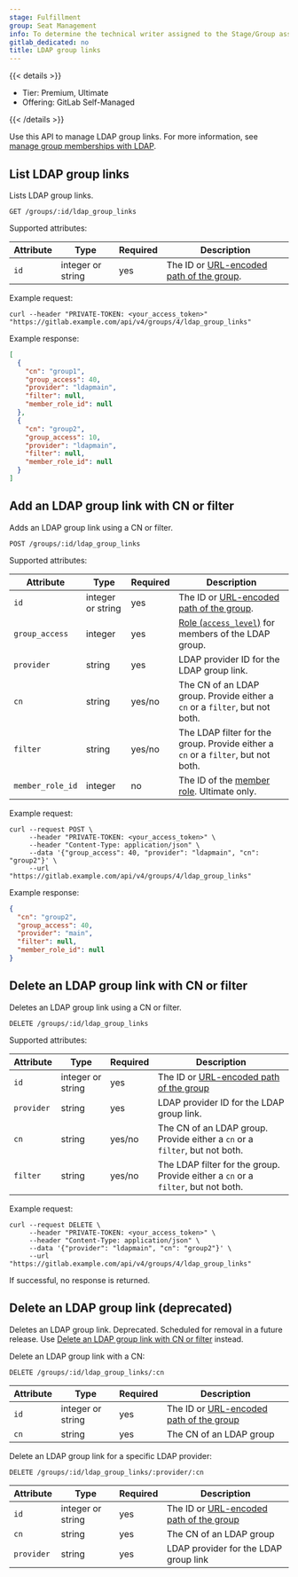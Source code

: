 ```yaml
---
stage: Fulfillment
group: Seat Management
info: To determine the technical writer assigned to the Stage/Group associated with this page, see https://handbook.gitlab.com/handbook/product/ux/technical-writing/#assignments
gitlab_dedicated: no
title: LDAP group links
---
```


{{< details >}}

- Tier: Premium, Ultimate
- Offering: GitLab Self-Managed

{{< /details >}}

Use this API to manage LDAP group links. For more information, see [manage group memberships with LDAP](../user/group/access_and_permissions.md#manage-group-memberships-with-ldap).

## List LDAP group links

Lists LDAP group links.

```plaintext
GET /groups/:id/ldap_group_links
```

Supported attributes:

| Attribute | Type           | Required | Description |
| --------- | -------------- | -------- | ----------- |
| `id`      | integer or string | yes      | The ID or [URL-encoded path of the group](rest/_index.md#namespaced-paths). |

Example request:

```shell
curl --header "PRIVATE-TOKEN: <your_access_token>" "https://gitlab.example.com/api/v4/groups/4/ldap_group_links"
```

Example response:

```json
[
  {
    "cn": "group1",
    "group_access": 40,
    "provider": "ldapmain",
    "filter": null,
    "member_role_id": null
  },
  {
    "cn": "group2",
    "group_access": 10,
    "provider": "ldapmain",
    "filter": null,
    "member_role_id": null
  }
]
```

## Add an LDAP group link with CN or filter

Adds an LDAP group link using a CN or filter.

```plaintext
POST /groups/:id/ldap_group_links
```

Supported attributes:

| Attribute | Type           | Required | Description |
| --------- | -------------- | -------- | ----------- |
| `id`      | integer or string | yes      | The ID or [URL-encoded path of the group](rest/_index.md#namespaced-paths). |
| `group_access` | integer   | yes      | [Role (`access_level`)](members.md#roles) for members of the LDAP group. |
| `provider` | string        | yes      | LDAP provider ID for the LDAP group link. |
| `cn`      | string         | yes/no   | The CN of an LDAP group. Provide either a `cn` or a `filter`, but not both. |
| `filter`  | string         | yes/no   | The LDAP filter for the group. Provide either a `cn` or a `filter`, but not both. |
| `member_role_id` | integer | no       | The ID of the [member role](member_roles.md). Ultimate only. |

Example request:

```shell
curl --request POST \
     --header "PRIVATE-TOKEN: <your_access_token>" \
     --header "Content-Type: application/json" \
     --data '{"group_access": 40, "provider": "ldapmain", "cn": "group2"}' \
     --url "https://gitlab.example.com/api/v4/groups/4/ldap_group_links"
```

Example response:

```json
{
  "cn": "group2",
  "group_access": 40,
  "provider": "main",
  "filter": null,
  "member_role_id": null
}
```

## Delete an LDAP group link with CN or filter

Deletes an LDAP group link using a CN or filter.

```plaintext
DELETE /groups/:id/ldap_group_links
```

Supported attributes:

| Attribute | Type           | Required | Description |
| --------- | -------------- | -------- | ----------- |
| `id`      | integer or string | yes      | The ID or [URL-encoded path of the group](rest/_index.md#namespaced-paths) |
| `provider` | string        | yes      | LDAP provider ID for the LDAP group link. |
| `cn`      | string         | yes/no   | The CN of an LDAP group. Provide either a `cn` or a `filter`, but not both. |
| `filter`  | string         | yes/no   | The LDAP filter for the group. Provide either a `cn` or a `filter`, but not both. |

Example request:

```shell
curl --request DELETE \
     --header "PRIVATE-TOKEN: <your_access_token>" \
     --header "Content-Type: application/json" \
     --data '{"provider": "ldapmain", "cn": "group2"}' \
     --url "https://gitlab.example.com/api/v4/groups/4/ldap_group_links"
```

If successful, no response is returned.

## Delete an LDAP group link (deprecated)

Deletes an LDAP group link. Deprecated. Scheduled for removal in a future release.
Use [Delete an LDAP group link with CN or filter](#delete-an-ldap-group-link-with-cn-or-filter) instead.

Delete an LDAP group link with a CN:

```plaintext
DELETE /groups/:id/ldap_group_links/:cn
```

| Attribute | Type           | Required | Description |
| --------- | -------------- | -------- | ----------- |
| `id`      | integer or string | yes      | The ID or [URL-encoded path of the group](rest/_index.md#namespaced-paths) |
| `cn`      | string         | yes      | The CN of an LDAP group |

Delete an LDAP group link for a specific LDAP provider:

```plaintext
DELETE /groups/:id/ldap_group_links/:provider/:cn
```

| Attribute | Type           | Required | Description |
| --------- | -------------- | -------- | ----------- |
| `id`      | integer or string | yes      | The ID or [URL-encoded path of the group](rest/_index.md#namespaced-paths) |
| `cn`      | string         | yes      | The CN of an LDAP group |
| `provider` | string        | yes      | LDAP provider for the LDAP group link |

